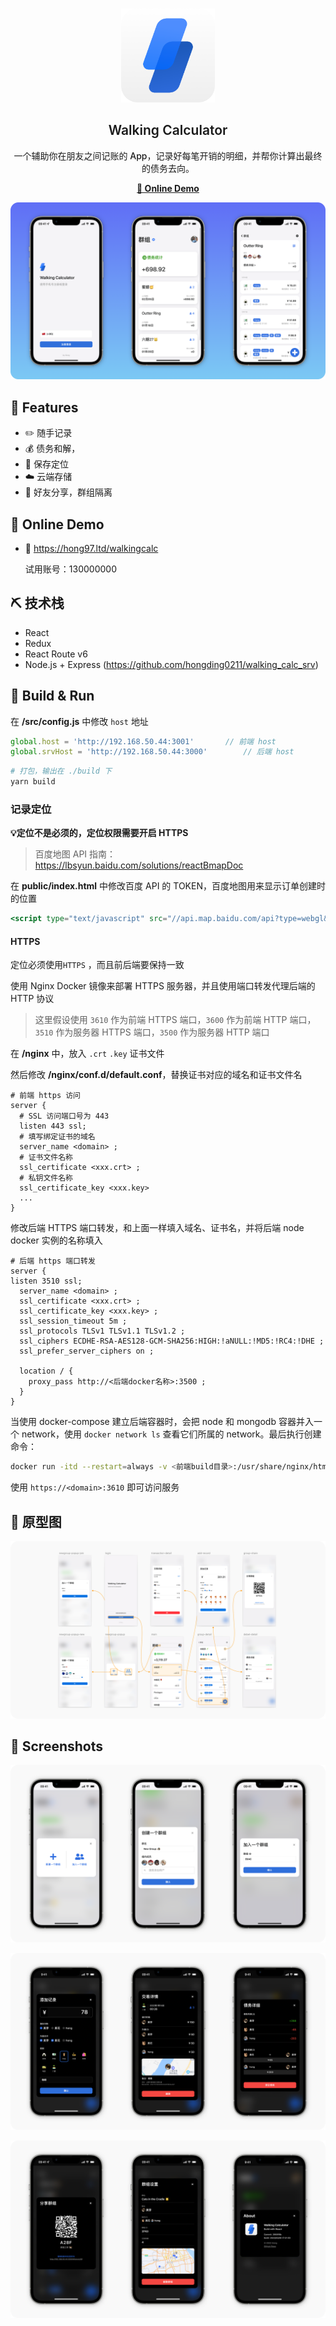 <br />
<p align='center'>
  <a href="https://hong97.ltd/walkingcalc" target="blank"><img src='public/logo512.png' width=150></a>
  <h2 align='center' style='font-weight:600'>Walking Calculator</h2>
  <p align='center' style='font-weight:500'>一个辅助你在朋友之间记账的 App，记录好每笔开销的明细，并帮你计算出最终的债务去向。</p>
  <p align="center">
    <a href="https://hong97.ltd/walkingcalc" target="blank"><strong>💎 Online Demo</strong></a>
    <br />
  </p>
</p>

![screen1](images/1.png)

## 🌈 Features

- ✏️ 随手记录
- 💰 债务和解，
- 📍 保存定位
- ☁️ 云端存储
- 👫 好友分享，群组隔离

## 👀 Online Demo

- 🔗 https://hong97.ltd/walkingcalc
  
  试用账号：130000000 

## ⛏ 技术栈

- React
- Redux
- React Route v6
- Node.js + Express (https://github.com/hongding0211/walking_calc_srv)

## 🌟 Build & Run

在 **/src/config.js** 中修改 `host` 地址

```js
global.host = 'http://192.168.50.44:3001'		// 前端 host
global.srvHost = 'http://192.168.50.44:3000'		// 后端 host
```

```bash
# 打包，输出在 ./build 下
yarn build
```

### 记录定位

**💡定位不是必须的，定位权限需要开启 HTTPS**

> 百度地图 API 指南： https://lbsyun.baidu.com/solutions/reactBmapDoc

在 **public/index.html** 中修改百度 API 的 TOKEN，百度地图用来显示订单创建时的位置

```jsx
<script type="text/javascript" src="//api.map.baidu.com/api?type=webgl&v=1.0&ak=<切换成你自己申请的AK>">< /script>
```

#### HTTPS

定位必须使用`HTTPS` ，而且前后端要保持一致

使用 Nginx Docker 镜像来部署 HTTPS 服务器，并且使用端口转发代理后端的 HTTP 协议

> 这里假设使用 `3610` 作为前端 HTTPS 端口，`3600` 作为前端 HTTP 端口，`3510` 作为服务器 HTTPS 端口，`3500` 作为服务器 HTTP 端口

在 **/nginx** 中，放入 `.crt` `.key` 证书文件

然后修改 **/nginx/conf.d/default.conf**，替换证书对应的域名和证书文件名

```editorconfig
# 前端 https 访问
server {
  # SSL 访问端口号为 443
  listen 443 ssl; 
  # 填写绑定证书的域名
  server_name <domain> ; 
  # 证书文件名称
  ssl_certificate <xxx.crt> ; 
  # 私钥文件名称
  ssl_certificate_key <xxx.key>
  ...
}
```

修改后端 HTTPS 端口转发，和上面一样填入域名、证书名，并将后端 node docker 实例的名称填入

```editorconfig
# 后端 https 端口转发
server {
listen 3510 ssl;
  server_name <domain> ;
  ssl_certificate <xxx.crt> ;
  ssl_certificate_key <xxx.key> ;
  ssl_session_timeout 5m ;
  ssl_protocols TLSv1 TLSv1.1 TLSv1.2 ;
  ssl_ciphers ECDHE-RSA-AES128-GCM-SHA256:HIGH:!aNULL:!MD5:!RC4:!DHE ;
  ssl_prefer_server_ciphers on ;

  location / {
    proxy_pass http://<后端docker名称>:3500 ;
  }
}
```

当使用 docker-compose 建立后端容器时，会把 node 和 mongodb 容器并入一个 network，使用 `docker network ls` 查看它们所属的 network。最后执行创建命令：

```bash
docker run -itd --restart=always -v <前端build目录>:/usr/share/nginx/html -v <nginx配置目录>:/etc/nginx -p 3600:80 -p 3610:443 -p 3510:3510 --net <后端docker网络> --link <后端docker名称>:<后端docker名称>
```

使用 `https://<domain>:3610` 即可访问服务

## 📐 原型图

![prototype](images/prototype.png)

## 📱 Screenshots

![screen2](images/2.png)

![screen3](images/3.png)

![screen4](images/4.png)